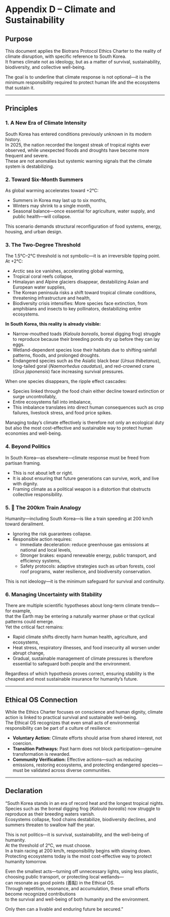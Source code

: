 # Appendix D – Climate and Sustainability

## Purpose
This document applies the Biotrans Protocol Ethics Charter to the reality of climate disruption, with specific reference to South Korea.  
It frames climate not as ideology, but as a matter of survival, sustainability, biodiversity, and collective well-being.

The goal is to underline that climate response is not optional—it is the minimum responsibility required to protect human life and the ecosystems that sustain it.

---

## Principles

### 1. A New Era of Climate Intensity
South Korea has entered conditions previously unknown in its modern history.  
In 2025, the nation recorded the longest streak of tropical nights ever observed, while unexpected floods and droughts have become more frequent and severe.  
These are not anomalies but systemic warning signals that the climate system is destabilizing.

### 2. Toward Six-Month Summers
As global warming accelerates toward +2°C:

- Summers in Korea may last up to six months,  
- Winters may shrink to a single month,  
- Seasonal balance—once essential for agriculture, water supply, and public health—will collapse.  

This scenario demands structural reconfiguration of food systems, energy, housing, and urban design.

### 3. The Two-Degree Threshold
The 1.5°C–2°C threshold is not symbolic—it is an irreversible tipping point.  
At +2°C:

- Arctic sea ice vanishes, accelerating global warming,  
- Tropical coral reefs collapse,  
- Himalayan and Alpine glaciers disappear, destabilizing Asian and European water supplies,  
- The Korean peninsula risks a shift toward tropical climate conditions, threatening infrastructure and health,  
- Biodiversity crisis intensifies: More species face extinction, from amphibians and insects to key pollinators, destabilizing entire ecosystems.  

**In South Korea, this reality is already visible:**

- Narrow-mouthed toads (*Kaloula borealis*, boreal digging frog) struggle to reproduce because their breeding ponds dry up before they can lay eggs.  
- Wetland-dependent species lose their habitats due to shifting rainfall patterns, floods, and prolonged droughts.  
- Endangered species such as the Asiatic black bear (*Ursus thibetanus*), long-tailed goral (*Naemorhedus caudatus*), and red-crowned crane (*Grus japonensis*) face increasing survival pressures.  

When one species disappears, the ripple effect cascades:  

- Species linked through the food chain either decline toward extinction or surge uncontrollably,  
- Entire ecosystems fall into imbalance,  
- This imbalance translates into direct human consequences such as crop failures, livestock stress, and food price spikes.  

Managing today’s climate effectively is therefore not only an ecological duty but also the most cost-effective and sustainable way to protect human economies and well-being.

### 4. Beyond Politics
In South Korea—as elsewhere—climate response must be freed from partisan framing.

- This is not about left or right.  
- It is about ensuring that future generations can survive, work, and live with dignity.  
- Framing climate as a political weapon is a distortion that obstructs collective responsibility.  

### 5. 🚆 The 200km Train Analogy
Humanity—including South Korea—is like a train speeding at 200 km/h toward derailment.

- Ignoring the risk guarantees collapse.  
- Responsible action requires:  
  - Immediate deceleration: reduce greenhouse gas emissions at national and local levels,  
  - Stronger brakes: expand renewable energy, public transport, and efficiency systems,  
  - Safety protocols: adaptive strategies such as urban forests, cool roof programs, water resilience, and biodiversity conservation.  

This is not ideology—it is the minimum safeguard for survival and continuity.

### 6. Managing Uncertainty with Stability
There are multiple scientific hypotheses about long-term climate trends—for example,  
that the Earth may be entering a naturally warmer phase or that cyclical patterns could emerge.  
Yet the critical fact remains:

- Rapid climate shifts directly harm human health, agriculture, and ecosystems,  
- Heat stress, respiratory illnesses, and food insecurity all worsen under abrupt change,  
- Gradual, sustainable management of climate pressures is therefore essential to safeguard both people and the environment.  

Regardless of which hypothesis proves correct, ensuring stability is the cheapest and most sustainable insurance for humanity’s future.

---

## Ethical OS Connection
While the Ethics Charter focuses on conscience and human dignity, climate action is linked to practical survival and sustainable well-being.  
The Ethical OS recognizes that even small acts of environmental responsibility can be part of a culture of resilience:

- **Voluntary Action:** Climate efforts should arise from shared interest, not coercion.  
- **Transition Pathways:** Past harm does not block participation—genuine transformation is rewarded.  
- **Community Verification:** Effective actions—such as reducing emissions, restoring ecosystems, and protecting endangered species—must be validated across diverse communities.  

---

## Declaration
“South Korea stands in an era of record heat and the longest tropical nights.  
Species such as the boreal digging frog (*Kaloula borealis*) now struggle to reproduce as their breeding waters vanish.  
Ecosystems collapse, food chains destabilize, biodiversity declines, and summers threaten to swallow half the year.  

This is not politics—it is survival, sustainability, and the well-being of humanity.  
At the threshold of 2°C, we must choose.  
In a train racing at 200 km/h, responsibility begins with slowing down.  
Protecting ecosystems today is the most cost-effective way to protect humanity tomorrow.  

Even the smallest acts—turning off unnecessary lights, using less plastic, choosing public transport, or protecting local wetlands—  
can resonate as good points (善點) in the Ethical OS.  
Through repetition, resonance, and accumulation, these small efforts become recognized contributions  
to the survival and well-being of both humanity and the environment.  

Only then can a livable and enduring future be secured.”
